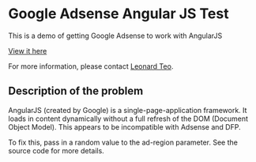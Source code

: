 # Google Adsense Angular JS Test

This is a demo of getting Google Adsense to work with AngularJS

[View it here](http://leonardteo.github.io/google-ads-test-angularjs)

For more information, please contact [Leonard Teo](leonard@artstation.com).

## Description of the problem
AngularJS (created by Google) is a single-page-application framework. It loads in content dynamically without a full refresh of the DOM (Document Object Model). This appears to be incompatible with Adsense and DFP.

To fix this, pass in a random value to the ad-region parameter. See the source code for more details.
